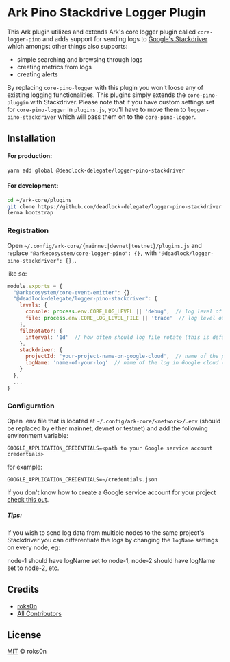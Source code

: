 # Ark Pino Stackdrive Logger  Plugin

This Ark plugin utilizes and extends Ark's core logger plugin called `core-logger-pino` and adds support for sending logs to [Google's Stackdriver](https://cloud.google.com/stackdriver/) which amongst other things also supports:

- simple searching and browsing through logs
- creating metrics from logs
- creating alerts

By replacing `core-pino-logger` with this plugin you won't loose any of existing logging functionalities. This plugins simply extends the `core-pino-pluggin` with Stackdriver. Please note that if you have custom settings set for `core-pino-logger` in `plugins.js`, you'll have to move them to `logger-pino-stackdriver` which will pass them on to the `core-pino-logger`.

## Installation

#### For production:

`yarn add global @deadlock-delegate/logger-pino-stackdriver`

#### For development:

```bash
cd ~/ark-core/plugins
git clone https://github.com/deadlock-delegate/logger-pino-stackdriver
lerna bootstrap
```

### Registration

Open `~/.config/ark-core/{mainnet|devnet|testnet}/plugins.js` and replace `"@arkecosystem/core-logger-pino": {},` with `'@deadlock/logger-pino-stackdriver": {},`.

like so:

```js
module.exports = {
  "@arkecosystem/core-event-emitter": {},
  "@deadlock-delegate/logger-pino-stackdriver": {
    levels: {
      console: process.env.CORE_LOG_LEVEL || 'debug',  // log level of console logger (this is default that's taken from core-logger-pino)
      file: process.env.CORE_LOG_LEVEL_FILE || 'trace'  // log level of file logger (this is default that's taken from core-logger-pino)
    },
    fileRotator: {
      interval: '1d'  // how often should log file rotate (this is default that's taken from core-logger-pino)
    },
    stackdriver: {
      projectId: 'your-project-name-on-google-cloud',  // name of the project in Google Cloud where you'll be sending the logs
      logName: 'name-of-your-log'  // name of the log in Google cloud (if it doesn't exist yet, it will be created automatically)
    }
  },
  ...
}
```

### Configuration

Open .env file that is located at `~/.config/ark-core/<network>/.env` (should be replaced by either mainnet, devnet or testnet) and add the following environment variable:

```
GOOGLE_APPLICATION_CREDENTIALS=<path to your Google service account credentials>
```

for example:

```
GOOGLE_APPLICATION_CREDENTIALS=~/credentials.json
```

If you don't know how to create a Google service account for your project [check this out](https://cloud.google.com/docs/authentication/production).

##### Tips:

If you wish to send log data from multiple nodes to the same project's Stackdriver you can differentiate the logs by changing the `logName` settings on every node, eg:

node-1 should have logName set to node-1, node-2 should have logName set to node-2, etc.

## Credits

- [roks0n](https://github.com/roks0n)
- [All Contributors](../../contributors)

## License

[MIT](LICENSE) © roks0n
